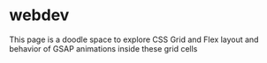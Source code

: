 # webdev
This page is a doodle space to explore
CSS Grid and Flex layout 
and behavior of GSAP animations inside these grid cells
